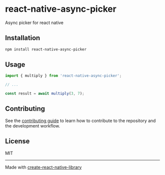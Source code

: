 # react-native-async-picker

Async picker for react native

## Installation

```sh
npm install react-native-async-picker
```

## Usage

```js
import { multiply } from 'react-native-async-picker';

// ...

const result = await multiply(3, 7);
```

## Contributing

See the [contributing guide](CONTRIBUTING.md) to learn how to contribute to the repository and the development workflow.

## License

MIT

---

Made with [create-react-native-library](https://github.com/callstack/react-native-builder-bob)
